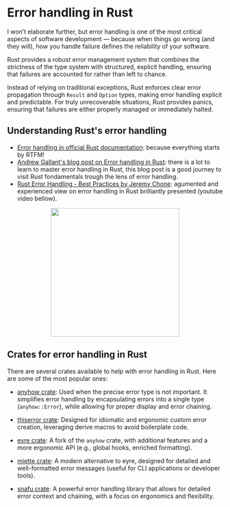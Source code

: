 # Error handling in Rust

I won’t elaborate further, but error handling is one of the most critical aspects of software development — because when things go wrong (and they will), how you handle failure defines the reliability of your software.

Rust provides a robust error management system that combines the strictness of the type system with structured, explicit handling, ensuring that failures are accounted for rather than left to chance.

Instead of relying on traditional exceptions, Rust enforces clear error propagation through `Result` and `Option` types, making error handling explicit and predictable. For truly unrecoverable situations, Rust provides panics, ensuring that failures are either properly managed or immediately halted.

## Understanding Rust's error handling

- [Error handling in official Rust documentation](https://doc.rust-lang.org/book/ch09-00-error-handling.html): because everything starts by RTFM!
- [Andrew Gallant's blog post on Error handling in Rust](https://blog.burntsushi.net/rust-error-handling/): there is a lot to learn to master error handling in Rust, this blog post is a good journey to visit Rust fondamentals trough the lens of error handling.
- [Rust Error Handling - Best Practices by Jeremy Chone](https://rust10x.com/best-practices/error-handling): agumented and experienced view on error handling in Rust brilliantly presented (youtube video bellow).

<p align="center">
  <a href="https://www.youtube.com/watch?v=j-VQCYP7wyw">
    <img src="https://img.youtube.com/vi/j-VQCYP7wyw/0.jpg" width="300"/>
  </a>
</p>

## Crates for error handling in Rust

There are several crates available to help with error handling in Rust. Here are some of the most popular ones:

- [anyhow crate](https://crates.io/crates/anyhow): Used when the precise error type is not important. It simplifies error handling by encapsulating errors into a single type (`anyhow::Error`), while allowing for proper display and error chaining.

- [thiserror crate](https://crates.io/crates/thiserror): Designed for idiomatic and ergonomic custom error creation, leveraging derive macros to avoid boilerplate code.

- [eyre crate](https://crates.io/crates/eyre): A fork of the `anyhow` crate, with additional features and a more ergonomic API (e.g., global hooks, enriched formatting).

- [miette crate](https://crates.io/crates/miette): A modern alternative to eyre, designed for detailed and well-formatted error messages (useful for CLI applications or developer tools).

- [snafu crate](https://crates.io/crates/snafu): A powerful error handling library that allows for detailed error context and chaining, with a focus on ergonomics and flexibility.
